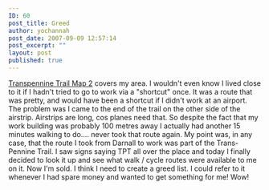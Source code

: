 ```yaml
---
ID: 60
post_title: Greed
author: yochannah
post_date: 2007-09-09 12:57:14
post_excerpt: ""
layout: post
published: true
---
```

<a href="http://www.transpenninetrail.org.uk/template.asp?ID=505&parentID=504">Transpennine Trail Map 2</a> covers my area. I wouldn't even know I lived close to it if I hadn't tried to go to work via a "shortcut" once. It was a route that was pretty, and would have been a shortcut if I didn't work at an airport. The problem was I came to the end of the trail on the other side of the airstrip. Airstrips are long, cos planes need that. So despite the fact that my work building was probably 100 metres away I actually had another 15 minutes walking to do.... never took that route again. My point was, in any case, that the route I took from Darnall to work was part of the Trans-Pennine Trail. I saw signs saying TPT all over the place and today I finally decided to look it up and see what walk / cycle routes were available to me on it. Now I'm sold. I think I need to create a greed list. I could refer to it whenever I had spare money and wanted to get something for me! Wow!